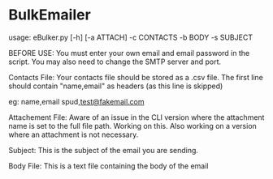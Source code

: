 # BulkEmailer
usage: eBulker.py [-h] [-a ATTACH] -c CONTACTS -b BODY -s SUBJECT

BEFORE USE:
You must enter your own email and email password in the script. You may also need to change the SMTP server and port.

Contacts File:
Your contacts file should be stored as a .csv file. The first line should contain "name,email" as headers (as this line is skipped)

eg:
name,email
spud,test@fakemail.com

Attachement File:
Aware of an issue in the CLI version where the attachment name is set to the full file path. Working on this. Also working on a version where an attachment is not necessary. 

Subject:
This is the subject of the email you are sending.

Body File:
This is a text file containing the body of the email
